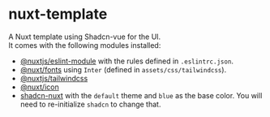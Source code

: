 # nuxt-template
A Nuxt template using Shadcn-vue for the UI.  
It comes with the following modules installed:
- [@nuxtjs/eslint-module](https://nuxt.com/modules/eslint-module) with the rules defined in `.eslintrc.json`.
- [@nuxt/fonts](https://nuxt.com/modules/fonts) using `Inter` (defined in `assets/css/tailwindcss`).
- [@nuxtjs/tailwindcss](https://nuxt.com/modules/tailwindcss)
- [@nuxt/icon](https://nuxt.com/modules/icon)
- [shadcn-nuxt](https://www.shadcn-vue.com) with the `default` theme and `blue` as the base color. You will need to re-initialize `shadcn` to change that.
